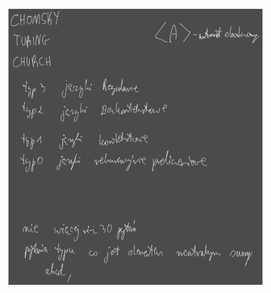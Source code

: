 ![](/Notatki/Semestr%203/Logika%20układów%20cyfrowych/Wykłady/Wykład%206/Drawing%202024-01-18%2017.16.20.excalidraw.svg)